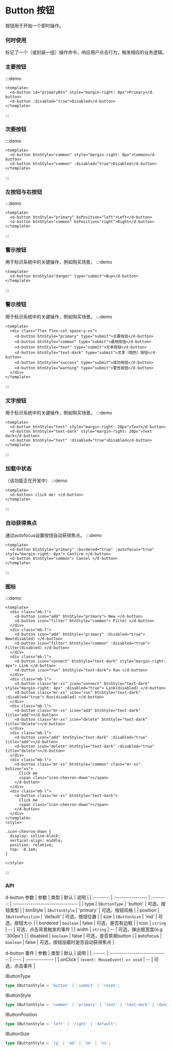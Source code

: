 # Button 按钮

按钮用于开始一个即时操作。

### 何时使用

标记了一个（或封装一组）操作命令，响应用户点击行为，触发相应的业务逻辑。

### 主要按钮

:::demo

```vue
<template>
  <d-button id="primaryBtn" style="margin-right: 8px">Primary</d-button>
  <d-button :disabled="true">Disabled</d-button>
</template>
```
:::
### 次要按钮

:::demo

```vue
<template>
  <d-button btnStyle="common" style="margin-right: 8px">Common</d-button>
  <d-button btnStyle="common" :disabled="true">Disabled</d-button>
</template>
```
:::

### 左按钮与右按钮

:::demo
```vue
<template>
  <d-button btnStyle="primary" bsPosition="left">Left</d-button>
  <d-button btnStyle="common" bsPosition="right">Right</d-button>
</template>
```
:::


### 警示按钮
用于标识系统中的关键操作，例如购买场景。
:::demo
```vue
<template>
  <d-button btnStyle="danger" type="submit">Buy</d-button>
</template>
```
:::

### 警示按钮
用于标识系统中的关键操作，例如购买场景。
:::demo
```vue
<template>
  <div class="flex flex-col space-y-xs">
    <d-button btnStyle="primary" type="submit">主要按钮</d-button>
    <d-button btnStyle="common" type="submit">通用按钮</d-button>
    <d-button btnStyle="text" type="submit">文本按钮</d-button>
    <d-button btnStyle="text-dark" type="submit">文本（暗色）按钮</d-button>
    <d-button btnStyle="success" type="submit">成功按钮</d-button>
    <d-button btnStyle="warning" type="submit">警告按钮</d-button>
  </div>
</template>
```
:::

### 文字按钮
用于标识系统中的关键操作，例如购买场景。
:::demo
```vue
<template>
  <d-button btnStyle="text" style="margin-right: 20px">Text</d-button>
  <d-button btnStyle="text-dark" style="margin-right: 20px">Text dark</d-button>
  <d-button btnStyle="text" :disabled="true">Disabled</d-button>
</template>
```
:::

### 加载中状态
（该功能正在开发中）
:::demo
```vue
<template>
  <d-button> click me! </d-button>
</template>
```
:::

### 自动获得焦点
通过autofocus设置按钮自动获得焦点。
:::demo
```vue
<template>
  <d-button btnStyle="primary" :bordered="true" :autofocus="true" style="margin-right: 8px"> Confirm </d-button>
  <d-button btnStyle="common"> Cancel </d-button>
</template>
```
:::

### 图标

:::demo
```vue
<template>
  <div class="mb-l">
    <d-button icon="add" btnStyle="primary"> New </d-button>
    <d-button icon="filter" btnStyle="common"> Filter </d-button>
  </div>
  <div class="mb-l">
    <d-button icon="add" btnStyle="primary" :disabled="true"> New(disabled) </d-button>
    <d-button icon="filter" btnStyle="common" :disabled="true"> Filter(disabled) </d-button>
  </div>
  <div class="mb-l">
    <d-button icon="connect" btnStyle="text-dark" style="margin-right: 4px"> Link </d-button>
    <d-button icon="run" btnStyle="text-dark"> Run </d-button>
  </div>
  <div class="mb-l">
    <d-button class="mr-xs" icon="connect" btnStyle="text-dark" style="margin-right: 4px" :disabled="true"> Link(disabled) </d-button>
    <d-button class="mr-xs" icon="run" btnStyle="text-dark" :disabled="true"> Run(disabled) </d-button>
  </div>
  <div class="mb-l">
    <d-button class="mr-xs" icon="add" btnStyle="text-dark" title="add"></d-button>
    <d-button class="mr-xs" icon="delete" btnStyle="text-dark" title="delete"></d-button>
  </div>
  <div class="mb-l">
    <d-button icon="add" btnStyle="text-dark" :disabled="true" title="add"></d-button>
    <d-button icon="delete" btnStyle="text-dark" :disabled="true" title="delete"></d-button>
  </div>
  <div class="mb-l">
    <d-button class="mr-xs" btnStyle="common" class="mr-xs" bsSize="xs">
      Click me
      <span class="icon-chevron-down"></span>
    </d-button>
  </div>
  <div class="mb-l">
    <d-button class="mr-xs" btnStyle="text-dark">
      Click me
      <span class="icon-chevron-down"></span>
    </d-button>
  </div>
</template>
<style>

.icon-chevron-down {
  display: inline-block;
  vertical-align: middle;
  position: relative;
  top: -0.1em;
}

</style>
```
:::

### API
d-button 参数
|   参数    |       类型        |   默认    | 说明                             |
| :-------: | :---------------: | :-------: | :------------------------------- |
|   type    |   `IButtonType`   | 'button'  | 可选，按钮类型                   |
| btnStyle  |  `IButtonStyle`   | 'primary' | 可选，按钮风格                   |
| position  | `IButtonPosition` | 'default' | 可选，按钮位置                   |
|   size    |   `IButtonSize`   |   'md'    | 可选，按钮大小                   |
| bordered  |     `boolean`     |   false   | 可选，是否有边框                 |
|   icon    |     `string`      |    --     | 可选，点击背景触发的事件         |
|   width   |     `string`      |    --     | 可选，弹出框宽度(e.g '300px')    |
| disabled  |     `boolean`     |   false   | 可选，是否禁用button             |
| autofocus |     `boolean`     |   false   | 可选，按钮加载时是否自动获得焦点 |

d-button 事件
|  参数   |             类型              | 默认  | 说明           |
| :-----: | :---------------------------: | :---: | :------------- |
| onClick | `(event: MouseEvent) => void` |  --   | 可选，点击事件 |


IButtonType 
``` typescript
type IButtonStyle = 'button' | 'submit' | 'reset';
```

IButtonStyle 
``` typescript
type IButtonStyle = 'common' | 'primary' | 'text' | 'text-dark' | 'danger' | 'success' | 'warning';
```

IButtonPosition 
``` typescript
type IButtonStyle = 'left' | 'right' | 'default';
```

IButtonSize
``` typescript
type IButtonStyle = 'lg' | 'md' | 'sm' | 'xs';
```
